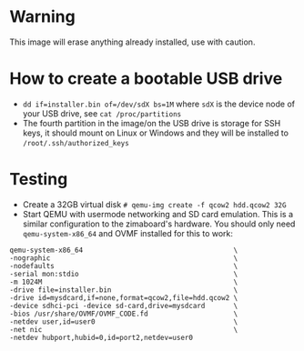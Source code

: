 # Warning 
This image will erase anything already installed, use with caution. 

# How to create a bootable USB drive
- `dd if=installer.bin of=/dev/sdX bs=1M` where `sdX` is the device node of your USB drive, see `cat /proc/partitions`
- The fourth partition in the image/on the USB drive is storage for SSH keys, it should mount on Linux or Windows and they will be installed to `/root/.ssh/authorized_keys`
# Testing
- Create a 32GB virtual disk `# qemu-img create -f qcow2 hdd.qcow2 32G` 
- Start QEMU with usermode networking and SD card emulation. This is a similar configuration to the zimaboard's hardware. You should only need `qemu-system-x86_64` and OVMF installed for this to work:
```
qemu-system-x86_64                                     \
-nographic                                             \
-nodefaults                                            \
-serial mon:stdio                                      \
-m 1024M                                               \
-drive file=installer.bin                              \
-drive id=mysdcard,if=none,format=qcow2,file=hdd.qcow2 \
-device sdhci-pci -device sd-card,drive=mysdcard       \
-bios /usr/share/OVMF/OVMF_CODE.fd                     \
-netdev user,id=user0                                  \
-net nic                                               \
-netdev hubport,hubid=0,id=port2,netdev=user0
